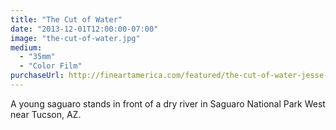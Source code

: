 ```yaml
---
title: "The Cut of Water"
date: "2013-12-01T12:00:00-07:00"
image: "the-cut-of-water.jpg"
medium:
  - "35mm"
  - "Color Film"
purchaseUrl: http://fineartamerica.com/featured/the-cut-of-water-jesse-allen.html
---
```


A young saguaro stands in front of a dry river in Saguaro National Park West near Tucson, AZ.
